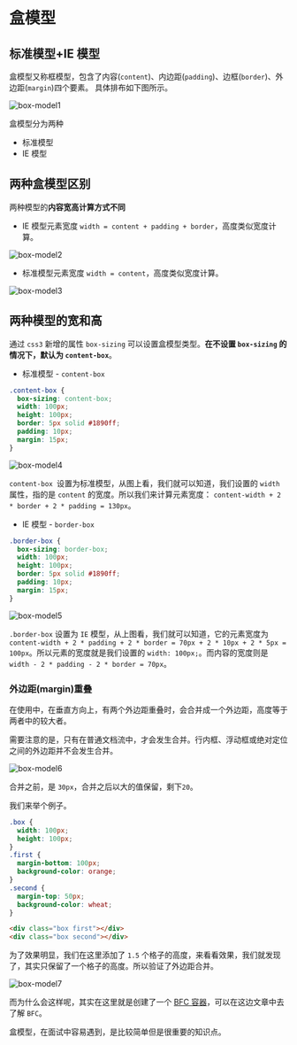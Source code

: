 # 盒模型

## 标准模型+IE 模型

盒模型又称框模型，包含了内容(`content`)、内边距(`padding`)、边框(`border`)、外边距(`margin`)四个要素。
具体排布如下图所示。

![box-model1](https://raw.githubusercontent.com/hzzzzzzzq/Blog/main/asseats/images/css/box-model/box-model1.png)

盒模型分为两种

- 标准模型
- IE 模型

## 两种盒模型区别

两种模型的**内容宽高计算方式不同**

- IE 模型元素宽度 `width = content + padding + border`，高度类似宽度计算。

![box-model2](https://raw.githubusercontent.com/hzzzzzzzq/Blog/main/asseats/images/css/box-model/box-model2.png)

- 标准模型元素宽度 `width = content`，高度类似宽度计算。

![box-model3](https://raw.githubusercontent.com/hzzzzzzzq/Blog/main/asseats/images/css/box-model/box-model3.png)

## 两种模型的宽和高

通过 `css3` 新增的属性 `box-sizing` 可以设置盒模型类型。**在不设置 `box-sizing` 的情况下，默认为 `content-box`**。

- 标准模型 - `content-box`

```css
.content-box {
  box-sizing: content-box;
  width: 100px;
  height: 100px;
  border: 5px solid #1890ff;
  padding: 10px;
  margin: 15px;
}
```

![box-model4](https://raw.githubusercontent.com/hzzzzzzzq/Blog/main/asseats/images/css/box-model/box-model4.png)

`content-box `设置为标准模型，从图上看，我们就可以知道，我们设置的 `width` 属性，指的是 `content` 的宽度。所以我们来计算元素宽度： `content-width + 2 * border + 2 * padding = 130px`。

- IE 模型 - `border-box`

```css
.border-box {
  box-sizing: border-box;
  width: 100px;
  height: 100px;
  border: 5px solid #1890ff;
  padding: 10px;
  margin: 15px;
}
```

![box-model5](https://raw.githubusercontent.com/hzzzzzzzq/Blog/main/asseats/images/css/box-model/box-model5.png)

`.border-box` 设置为 `IE` 模型，从上图看，我们就可以知道，它的元素宽度为 `content-width + 2 * padding + 2 * border = 70px + 2 * 10px + 2 * 5px = 100px`。所以元素的宽度就是我们设置的 `width: 100px;`。而内容的宽度则是 `width - 2 * padding - 2 * border = 70px`。

### 外边距(margin)重叠

在使用中，在垂直方向上，有两个外边距重叠时，会合并成一个外边距，高度等于两者中的较大者。

需要注意的是，只有在普通文档流中，才会发生合并。行内框、浮动框或绝对定位之间的外边距并不会发生合并。

![box-model6](https://raw.githubusercontent.com/hzzzzzzzq/Blog/main/asseats/images/css/box-model/box-model6.png)

合并之前，是 `30px`，合并之后以大的值保留，剩下`20`。

我们来举个例子。

```css
.box {
  width: 100px;
  height: 100px;
}
.first {
  margin-bottom: 100px;
  background-color: orange;
}
.second {
  margin-top: 50px;
  background-color: wheat;
}
```

```html
<div class="box first"></div>
<div class="box second"></div>
```

为了效果明显，我们在这里添加了 `1.5` 个格子的高度，来看看效果，我们就发现了，其实只保留了一个格子的高度。所以验证了外边距合并。

![box-model7](https://raw.githubusercontent.com/hzzzzzzzq/Blog/main/asseats/images/css/box-model/box-model7.png)

而为什么会这样呢，其实在这里就是创建了一个 [BFC 容器]()，可以在这边文章中去了解 `BFC`。

盒模型，在面试中容易遇到，是比较简单但是很重要的知识点。
